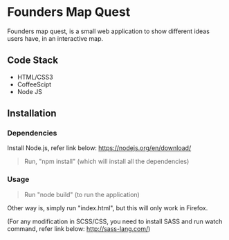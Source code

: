 # Founders Map Quest

Founders map quest, is a small web application to show different ideas users have, in an interactive map.

## Code Stack
* HTML/CSS3
* CoffeeScipt
* Node JS

## Installation

### Dependencies

Install Node.js, refer link below: 
https://nodejs.org/en/download/
> Run, "npm install" (which will install all the dependencies)

### Usage
> Run "node build" (to run the application)

Other way is, simply run "index.html", but this will only work in Firefox.

(For any modification in SCSS/CSS, you need to install SASS and run watch command, refer link below:
http://sass-lang.com/)
